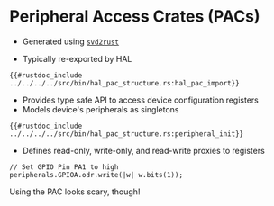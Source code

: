 # Peripheral Access Crates (PACs)

- Generated using [`svd2rust`](https://docs.rs/svd2rust/0.17.0/svd2rust/)

- Typically re-exported by HAL
```rust,noplaypen
{{#rustdoc_include ../../../../src/bin/hal_pac_structure.rs:hal_pac_import}}
```

- Provides type safe API to access device configuration registers
- Models device's peripherals as singletons
```rust,noplaypen
{{#rustdoc_include ../../../../src/bin/hal_pac_structure.rs:peripheral_init}}
```
- Defines read-only, write-only, and read-write proxies to registers
```rust,noplaypen
// Set GPIO Pin PA1 to high
peripherals.GPIOA.odr.write(|w| w.bits(1));
```

Using the PAC looks scary, though!